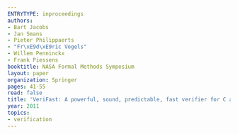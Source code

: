 ```yaml
---
ENTRYTYPE: inproceedings
authors:
- Bart Jacobs
- Jan Smans
- Pieter Philippaerts
- "Fr\xE9d\xE9ric Vogels"
- Willem Penninckx
- Frank Piessens
booktitle: NASA Formal Methods Symposium
layout: paper
organization: Springer
pages: 41-55
read: false
title: 'VeriFast: A powerful, sound, predictable, fast verifier for C and Java'
year: 2011
topics:
- verification
---
```


